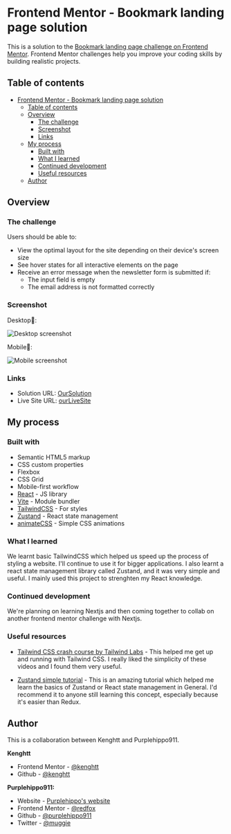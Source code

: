 # Frontend Mentor - Bookmark landing page solution

This is a solution to the [Bookmark landing page challenge on Frontend Mentor](https://www.frontendmentor.io/challenges/bookmark-landing-page-5d0b588a9edda32581d29158). Frontend Mentor challenges help you improve your coding skills by building realistic projects. 

## Table of contents

- [Frontend Mentor - Bookmark landing page solution](#frontend-mentor---bookmark-landing-page-solution)
  - [Table of contents](#table-of-contents)
  - [Overview](#overview)
    - [The challenge](#the-challenge)
    - [Screenshot](#screenshot)
    - [Links](#links)
  - [My process](#my-process)
    - [Built with](#built-with)
    - [What I learned](#what-i-learned)
    - [Continued development](#continued-development)
    - [Useful resources](#useful-resources)
  - [Author](#author)

## Overview

### The challenge

Users should be able to:

- View the optimal layout for the site depending on their device's screen size
- See hover states for all interactive elements on the page
- Receive an error message when the newsletter form is submitted if:
  - The input field is empty
  - The email address is not formatted correctly

### Screenshot

Desktop: 

![Desktop screenshot](./Screenshot_desktop.png)


Mobile: 

![Mobile screenshot](./Screenshot_mobile.png)

### Links

- Solution URL: [OurSolution](https://www.frontendmentor.io/solutions/bookmark-landing-page-made-with-react-tailwind-collab-with-kenghtt-jZGJlBrxa3)
- Live Site URL: [ourLiveSite](https://bookmark-kudos.netlify.app)

## My process

### Built with

- Semantic HTML5 markup
- CSS custom properties
- Flexbox
- CSS Grid
- Mobile-first workflow
- [React](https://reactjs.org/) - JS library
- [Vite](https://vitejs.org/) - Module bundler
- [TailwindCSS](https://tailwindcss.com/) - For styles
- [Zustand](https://docs.pmnd.rs/zustand/recipes/recipes) - React state management
- [animateCSS](https://animate.style) - Simple CSS animations

### What I learned

We learnt basic TailwindCSS which helped us speed up the process of styling a website. I'll continue to use it for bigger applications. I also learnt a react state management library called Zustand, and it was very simple and useful. I mainly used this project to strenghten my React knowledge.

### Continued development
We're planning on learning Nextjs and then coming together to collab on another frontend mentor challenge with Nextjs.

### Useful resources

- [Tailwind CSS crash course by Tailwind Labs](https://www.youtube.com/playlist?list=PL5f_mz_zU5eXWYDXHUDOLBE0scnuJofO0) - This helped me get up and running with Tailwind CSS. I really liked the simplicity of these videos and I found them very useful.

- [Zustand simple tutorial](https://youtu.be/jLcF0Az1nx8) - This is an amazing tutorial which helped me learn the basics of Zustand or React state management in General. I'd recommend it to anyone still learning this concept, especially because it's easier than Redux.

## Author

This is a collaboration between Kenghtt and Purplehippo911.

**__Kenghtt__**
- Frontend Mentor - [@kenghtt](https://www.frontendmentor.io/profile/kenghtt)
- Github - [@kenghtt](https://www.github.com/kenghtt)

**__Purplehippo911:__**
- Website - [Purplehippo's website](https://purplehipposwebsite.netlify.app)
- Frontend Mentor - [@redfox](https://www.frontendmentor.io/profile/purplehippo911)
- Github - [@purplehippo911](https://www.github.com/purplehippo911)
- Twitter - [@muggie](https://www.twitter.com/muggie232)
